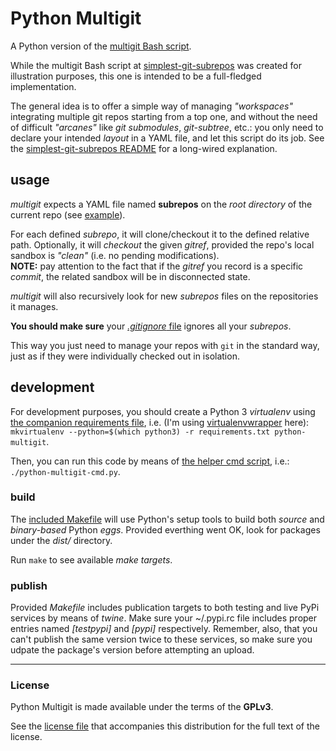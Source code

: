 # Python Multigit

A Python version of the [multigit Bash script](https://github.com/jmnavarrol/simplest-git-subrepos).

While the multigit Bash script at [simplest-git-subrepos](https://github.com/jmnavarrol/simplest-git-subrepos) was created for illustration purposes, this one is intended to be a full-fledged implementation.

The general idea is to offer a simple way of managing *"workspaces"* integrating multiple git repos starting from a top one, and without the need of difficult *"arcanes"* like *git submodules*, *git-subtree*, etc.: you only need to declare your intended *layout* in a YAML file, and let this script do its job.  See the [simplest-git-subrepos README](https://github.com/jmnavarrol/simplest-git-subrepos) for a long-wired explanation.

## usage
*multigit* expects a YAML file named **subrepos** on the *root directory* of the current repo (see [example](./subrepos)).

For each defined *subrepo*, it will clone/checkout it to the defined relative path.  Optionally, it will *checkout* the given *gitref*, provided the repo's local sandbox is *"clean"* (i.e. no pending modifications).  
  **NOTE:** pay attention to the fact that if the *gitref* you record is a specific *commit*, the related sandbox will be in disconnected state.

*multigit* will also recursively look for new *subrepos* files on the repositories it manages.

**You should make sure** your [*.gitignore* file](./.gitignore) ignores all your *subrepos*.

This way you just need to manage your repos with `git` in the standard way, just as if they were individually checked out in isolation.

## development
For development purposes, you should create a Python 3 *virtualenv* using [the companion requirements file](./requirements.txt), i.e. (I'm using [virtualenvwrapper](https://virtualenvwrapper.readthedocs.io) here): `mkvirtualenv --python=$(which python3) -r requirements.txt python-multigit`.

Then, you can run this code by means of [the helper cmd script](./python-multigit-cmd.py), i.e.: `./python-multigit-cmd.py`.

### build
The [included Makefile](./src/Makefile) will use Python's setup tools to build both *source* and *binary-based* Python *eggs*.  Provided everthing went OK, look for packages under the *dist/* directory.

Run `make` to see available *make targets*.

### publish
Provided *Makefile* includes publication targets to both testing and live PyPi services by means of *twine*.  Make sure your ~/.pypi.rc file includes proper entries named *[testpypi]* and *[pypi]* respectively.  Remember, also, that you can't publish the same version twice to these services, so make sure you udpate the package's version before attempting an upload.

------

### License
Python Multigit is made available under the terms of the **GPLv3**.

See the [license file](./LICENSE) that accompanies this distribution for the full text of the license.
